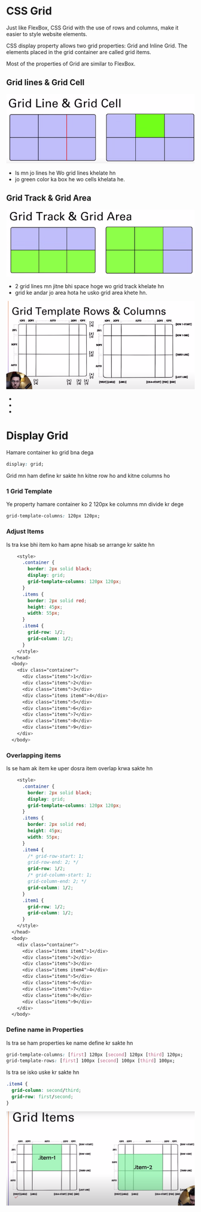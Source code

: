 # CSS Grid

Just like FlexBox, CSS Grid with the use of rows and columns, make it easier to style website elements.

CSS display property allows two grid properties: Grid and Inline Grid. The elements placed in the grid container are called grid items.

Most of the properties of Grid are similar to FlexBox.

## Grid lines & Grid Cell

![alt text](image.png)

- Is mn jo lines he Wo grid lines khelate hn
- jo green color ka box he wo cells khelata he.

## Grid Track & Grid Area

![alt text](image-1.png)

- 2 grid lines mn jitne bhi space hoge wo grid track khelate hn
- grid ke andar jo area hota he usko grid area khete hn.

![alt text](image-3.png)

-
-
-

# Display Grid

Hamare container ko grid bna dega

```css
display: grid;
```

Grid mn ham define kr sakte hn kitne row ho and kitne columns ho

### 1 Grid Template

Ye property hamare container ko 2 120px ke columns mn divide kr dege

```css
grid-template-columns: 120px 120px;
```

### Adjust Items

Is tra kse bhi item ko ham apne hisab se arrange kr sakte hn

```css
    <style>
      .container {
        border: 2px solid black;
        display: grid;
        grid-template-columns: 120px 120px;
      }
      .items {
        border: 2px solid red;
        height: 45px;
        width: 55px;
      }
      .item4 {
        grid-row: 1/2;
        grid-column: 1/2;
      }
    </style>
  </head>
  <body>
    <div class="container">
      <div class="items">1</div>
      <div class="items">2</div>
      <div class="items">3</div>
      <div class="items item4">4</div>
      <div class="items">5</div>
      <div class="items">6</div>
      <div class="items">7</div>
      <div class="items">8</div>
      <div class="items">9</div>
    </div>
  </body>
```

### Overlapping items

Is se ham ak item ke uper dosra item overlap krwa sakte hn

```css
    <style>
      .container {
        border: 2px solid black;
        display: grid;
        grid-template-columns: 120px 120px;
      }
      .items {
        border: 2px solid red;
        height: 45px;
        width: 55px;
      }
      .item4 {
        /* grid-row-start: 1;
        grid-row-end: 2; */
        grid-row: 1/2;
        /* grid-column-start: 1;
        grid-column-end: 2; */
        grid-column: 1/2;
      }
      .item1 {
        grid-row: 1/2;
        grid-column: 1/2;
      }
    </style>
  </head>
  <body>
    <div class="container">
      <div class="items item1">1</div>
      <div class="items">2</div>
      <div class="items">3</div>
      <div class="items item4">4</div>
      <div class="items">5</div>
      <div class="items">6</div>
      <div class="items">7</div>
      <div class="items">8</div>
      <div class="items">9</div>
    </div>
  </body>
```

### Define name in Properties

Is tra se ham properties ke name define kr sakte hn

```css
grid-template-columns: [first] 120px [second] 120px [third] 120px;
grid-template-rows: [first] 100px [second] 100px [third] 100px;
```

Is tra se isko uske kr sakte hn

```css
.item4 {
  grid-column: second/third;
  grid-row: first/second;
}
```

![alt text](image-5.png)
